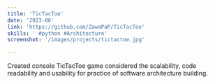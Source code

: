```yaml
---
title: 'TicTacToe'
date: '2023-06'
link: 'https://github.com/ZawaPaP/TicTacToe'
skills: ' #python #Architecture'
screenshot: '/images/projects/tictactoe.jpg'

---
```

Created console TicTacToe game considered the scalability, code readability and usability for practice of software architecture building.